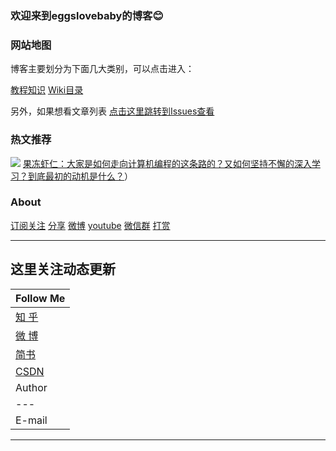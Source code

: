 ### 欢迎来到eggslovebaby的博客:blush:

### 网站地图
博客主要划分为下面几大类别，可以点击进入：

[教程知识](https://github.com/rcxd01/rcxd01.github.io/projects/1)
[Wiki目录](https://github.com/rcxd01/blog/wiki/%E7%9B%AE%E5%BD%95)

另外，如果想看文章列表
[点击这里跳转到Issues查看](https://github.com/rcxd01/rcxd01.github.io/issues)

### 热文推荐

![](https://pic4.zhimg.com/80/v2-ccb132273a6e6f8aa70545939c51bc38_hd.jpg)
[果冻虾仁：大家是如何走向计算机编程的这条路的？又如何坚持不懈的深入学习？到底最初的动机是什么？](https://www.zhihu.com/question/60865334/answer/182169005)）

### About
[订阅关注](https://imququ.com/rss.html)
[分享](https://github.com/rcxd01/rcxd01.github.io/projects/1)
[微博](http://weibo.com/jerryqu)
[youtube](https://github.com/rcxd01/rcxd01.github.io/projects/1)
[微信群](https://github.com/rcxd01/rcxd01.github.io/projects/1)
[打赏](https://github.com/rcxd01/rcxd01.github.io/projects/1)


*******************

## 这里关注动态更新

|Follow Me|
|---|
|[知 乎][zhihu]
|[微 博][weibo]
|[简书][jianshu]
|[CSDN][csdn]
|Author|Adam|
|---|---
|E-mail|1799525952@qq.com

*******************
[csdn]:http://blog.csdn.net/guodongxiaren
[zhihu]:https://www.zhihu.com/people/JellyWong
[weibo]:http://weibo.com/linpiaochen
[jianshu]:http://www.jianshu.com/u/0c852dd5e473
